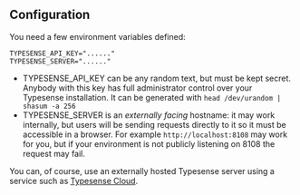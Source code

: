 ## Configuration

You need a few environment variables defined:
```
TYPESENSE_API_KEY="......"
TYPESENSE_SERVER="......"
```

* TYPESENSE_API_KEY can be any random text, but must be kept secret. Anybody with this key has full administrator control over your Typesense installation.  It can be generated with `head /dev/urandom | shasum -a 256`
* TYPESENSE_SERVER is an _externally facing_ hostname: it may work internally, but users will be sending requests directly to it so it must be accessible in a browser.  For example `http://localhost:8108` may work for you, but if your environment is not publicly listening on 8108 the request may fail.

You can, of course, use an externally hosted Typesense server using a service such as [Typesense Cloud](https://cloud.typesense.org).

